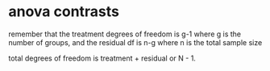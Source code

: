 # anova contrasts

remember that the treatment degrees of freedom is g-1 where g is the number of groups, and the residual df is n-g where n is the total sample size

total degrees of freedom is treatment + residual or N - 1.
